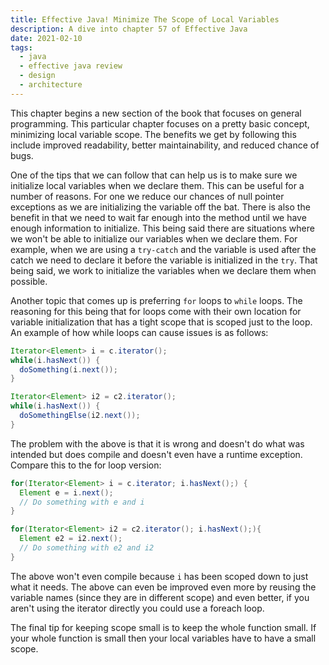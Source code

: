 ```yaml
---
title: Effective Java! Minimize The Scope of Local Variables
description: A dive into chapter 57 of Effective Java
date: 2021-02-10
tags:
  - java
  - effective java review
  - design
  - architecture
---
```


This chapter begins a new section of the book that focuses on general programming. This particular chapter focuses on a pretty basic concept, minimizing local variable scope. The benefits we get by following this include improved readability, better maintainability, and reduced chance of bugs. 

One of the tips that we can follow that can help us is to make sure we initialize local variables when we declare them. This can be useful for a number of reasons. For one we reduce our chances of null pointer exceptions as we are initializing the variable off the bat. There is also the benefit in that we need to wait far enough into the method until we have enough information to initialize. This being said there are situations where we won't be able to initialize our variables when we declare them. For example, when we are using a `try-catch` and the variable is used after the catch we need to declare it before the variable is initialized in the `try`. That being said, we work to initialize the variables when we declare them when possible. 

Another topic that comes up is preferring `for` loops to `while` loops. The reasoning for this being that for loops come with their own location for variable initialization that has a tight scope that is scoped just to the loop. An example of how while loops can cause issues is as follows:

```java
Iterator<Element> i = c.iterator();
while(i.hasNext()) {
  doSomething(i.next());
}

Iterator<Element> i2 = c2.iterator();
while(i.hasNext()) {
  doSomethingElse(i2.next());
}
```

The problem with the above is that it is wrong and doesn't do what was intended but does compile and doesn't even have a runtime exception. Compare this to the for loop version:

```java
for(Iterator<Element> i = c.iterator; i.hasNext();) {
  Element e = i.next();
  // Do something with e and i
}

for(Iterator<Element> i2 = c2.iterator(); i.hasNext();){
  Element e2 = i2.next();
  // Do something with e2 and i2
}
```

The above won't even compile because `i` has been scoped down to just what it needs. The above can even be improved even more by reusing the variable names (since they are in different scope) and even better, if you aren't using the iterator directly you could use a foreach loop. 

The final tip for keeping scope small is to keep the whole function small. If your whole function is small then your local variables have to have a small scope. 

